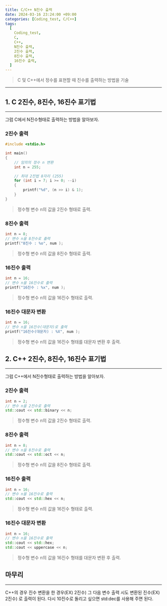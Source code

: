 ```yaml
---
title: C/C++ N진수 출력
date: 2024-03-16 23:24:00 +09:00
categories: [Coding_test, C/C++]
tags:
  [
    Coding_test,
    C,
    C++,
    N진수 출력,
    2진수 출력,
    8진수 출력,
    16진수 출력,
  ]
---
```


> C 및 C++에서 정수를 표현할 때 진수를 출력하는 방법을 기술

---

## 1. C 2진수, 8진수, 16진수 표기법
---
그럼 C에서 N진수형태로 출력하는 방법을 알아보자.

### 2진수 출력
```cpp
#include <stdio.h>

int main()
{
	// 임의의 정수 n 변환
	int n = 255;

	// 최대 2진법 8자리 (255)
	for (int i = 7; i >= 0; --i)
	{
		printf("%d", (n >> i) & 1);
	}
}
```

> 정수형 변수 n의 값을 2진수 형태로 출력.

### 8진수 출력
```cpp
int n = 8;
// 변수 n을 8진수로 출력
printf("8진수 : %o", num );
```

> 정수형 변수 n의 값을 8진수 형태로 출력.

### 16진수 출력
```cpp
int n = 16;
// 변수 n을 16진수로 출력
printf("16진수 : %x", num );
```

> 정수형 변수 n의 값을 16진수 형태로 출력.

### 16진수 대문자 변환
```cpp
int n = 16;
// 변수 n을 16진수(대문자)로 출력
printf("16진수(대문자) : %X", num );
```

> 정수형 변수 n의 값을 16진수 형태를 대문자 변환 후 출력.

## 2. C++ 2진수, 8진수, 16진수 표기법
---
그럼 C++에서 N진수형태로 출력하는 방법을 알아보자.  

### 2진수 출력
```cpp
int n = 2;
// 변수 n을 2진수로 출력
std::cout << std::binary << n;
```

> 정수형 변수 n의 값을 2진수 형태로 출력.

### 8진수 출력
```cpp
int n = 8;
// 변수 n을 8진수로 출력
std::cout << std::oct << n;
```

> 정수형 변수 n의 값을 8진수 형태로 출력.

### 16진수 출력
```cpp
int n = 16;
// 변수 n을 16진수로 출력
std::cout << std::hex << n;
```

> 정수형 변수 n의 값을 16진수 형태로 출력.

### 16진수 대문자 변환
```cpp
int n = 16;
// 변수 n을 16진수로 출력
std::cout << std::hex;
std::cout << uppercase << n;
```

> 정수형 변수 n의 값을 16진수 형태를 대문자 변환 후 출력.

## 마무리
---
C++의 경우 진수 변환을 한 경우(EX) 2진수) 그 다음 변수 출력 시도 변환된 진수(EX) 2진수) 로 출력이 된다. 다시 10진수로 돌리고 싶으면 std:dec를 사용해 주면 된다.
